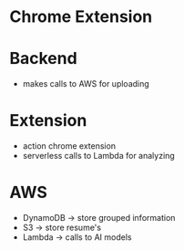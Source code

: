 # Chrome Extension

# Backend
- makes calls to AWS for uploading

# Extension
- action chrome extension
- serverless calls to Lambda for analyzing

# AWS
- DynamoDB -> store grouped information
- S3 -> store resume's
- Lambda -> calls to AI models
